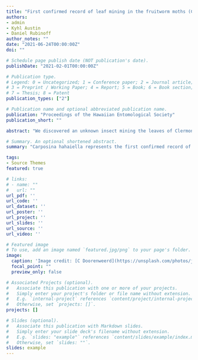 ```yaml
---
title: "First confirmed record of leaf mining in the fruitworm moths (Carposinidae): a new species feeding on an endemic Hawaiian Clermontia (Campanulaceae)"
authors:
- admin
- Kyhl Austin
- Daniel Rubinoff
author_notes: ""
date: "2021-06-24T00:00:00Z"
doi: ""

# Schedule page publish date (NOT publication's date).
publishDate: "2021-02-01T00:00:00Z"

# Publication type.
# Legend: 0 = Uncategorized; 1 = Conference paper; 2 = Journal article;
# 3 = Preprint / Working Paper; 4 = Report; 5 = Book; 6 = Book section;
# 7 = Thesis; 8 = Patent
publication_types: ["2"]

# Publication name and optional abbreviated publication name.
publication: "Proceedings of the Hawaiian Entomological Society"
publication_short: ""

abstract: "We discovered an unknown insect mining the leaves of Clermontia fauriei (Campanulaceae) in the Alakai Swamp, Kauai. Although the leaf mines superficially resembled those of the Hawaiian endemic genus Philodoria (Gracillariidae), or possibly Euperissus (Cosmopterigidae), rearing revealed an undescribed species of Carposina (Carposinidae). We describe it here as Carposina hahaiella sp. n., and include detailed information on the morphology, leaf mines, cytochrome c oxidase I sequences, and a parasitoid of the new species. Carposina hahaiella represents the first confirmed record of leaf mining in the fruitworm moth family, adding to a remarkable variety of larval habits in Carposinidae."

# Summary. An optional shortened abstract.
summary: "Carposina hahaiella represents the first confirmed record of leaf mining in the fruitworm moth family, adding to a remarkable variety of larval habits in Carposinidae."

tags:
- Source Themes
featured: true

# links:
# - name: ""
#   url: ""
url_pdf: ''
url_code: ''
url_dataset: ''
url_poster: ''
url_project: ''
url_slides: ''
url_source: ''
url_video: ''

# Featured image
# To use, add an image named `featured.jpg/png` to your page's folder. 
image:
  caption: 'Image credit: [C Doorenweerd](https://unsplash.com/photos/jdD8gXaTZsc)'
  focal_point: ""
  preview_only: false

# Associated Projects (optional).
#   Associate this publication with one or more of your projects.
#   Simply enter your project's folder or file name without extension.
#   E.g. `internal-project` references `content/project/internal-project/index.md`.
#   Otherwise, set `projects: []`.
projects: []

# Slides (optional).
#   Associate this publication with Markdown slides.
#   Simply enter your slide deck's filename without extension.
#   E.g. `slides: "example"` references `content/slides/example/index.md`.
#   Otherwise, set `slides: ""`.
slides: example
---
```

